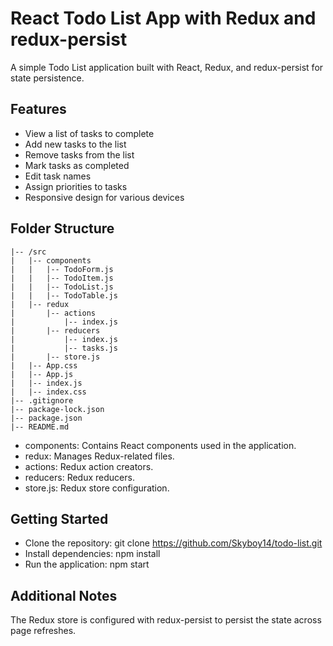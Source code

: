 # React Todo List App with Redux and redux-persist

A simple Todo List application built with React, Redux, and redux-persist for state persistence.

## Features

- View a list of tasks to complete
- Add new tasks to the list
- Remove tasks from the list
- Mark tasks as completed
- Edit task names
- Assign priorities to tasks
- Responsive design for various devices

## Folder Structure

```TODO-LIST
|-- /src
|   |-- components
|   |   |-- TodoForm.js
|   |   |-- TodoItem.js
|   |   |-- TodoList.js
|   |   |-- TodoTable.js
|   |-- redux
|       |-- actions
|           |-- index.js
|       |-- reducers
|           |-- index.js
|           |-- tasks.js
|       |-- store.js
|   |-- App.css
|   |-- App.js
|   |-- index.js
|   |-- index.css
|-- .gitignore
|-- package-lock.json
|-- package.json
|-- README.md
```


- components: Contains React components used in the application.
- redux: Manages Redux-related files.
- actions: Redux action creators.
- reducers: Redux reducers.
- store.js: Redux store configuration.



## Getting Started
- Clone the repository: git clone https://github.com/Skyboy14/todo-list.git
- Install dependencies: npm install
- Run the application: npm start


## Additional Notes
The Redux store is configured with redux-persist to persist the state across page refreshes.

